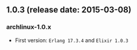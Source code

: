 ## 1.0.3 (release date: 2015-03-08)

### archlinux-1.0.x

 * First version: `Erlang 17.3.4` and `Elixir 1.0.3`
